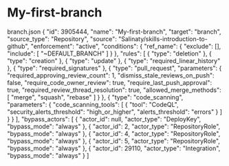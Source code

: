 # My-first-branch
branch.json
{
  "id": 3905444,
  "name": "My-first-branch",
  "target": "branch",
  "source_type": "Repository",
  "source": "Salinaty/skills-introduction-to-github",
  "enforcement": "active",
  "conditions": {
    "ref_name": {
      "exclude": [],
      "include": [
        "~DEFAULT_BRANCH"
      ]
    }
  },
  "rules": [
    {
      "type": "deletion"
    },
    {
      "type": "creation"
    },
    {
      "type": "update"
    },
    {
      "type": "required_linear_history"
    },
    {
      "type": "required_signatures"
    },
    {
      "type": "pull_request",
      "parameters": {
        "required_approving_review_count": 1,
        "dismiss_stale_reviews_on_push": false,
        "require_code_owner_review": true,
        "require_last_push_approval": true,
        "required_review_thread_resolution": true,
        "allowed_merge_methods": [
          "merge",
          "squash",
          "rebase"
        ]
      }
    },
    {
      "type": "code_scanning",
      "parameters": {
        "code_scanning_tools": [
          {
            "tool": "CodeQL",
            "security_alerts_threshold": "high_or_higher",
            "alerts_threshold": "errors"
          }
        ]
      }
    }
  ],
  "bypass_actors": [
    {
      "actor_id": null,
      "actor_type": "DeployKey",
      "bypass_mode": "always"
    },
    {
      "actor_id": 2,
      "actor_type": "RepositoryRole",
      "bypass_mode": "always"
    },
    {
      "actor_id": 4,
      "actor_type": "RepositoryRole",
      "bypass_mode": "always"
    },
    {
      "actor_id": 5,
      "actor_type": "RepositoryRole",
      "bypass_mode": "always"
    },
    {
      "actor_id": 29110,
      "actor_type": "Integration",
      "bypass_mode": "always"
    }
  ]
